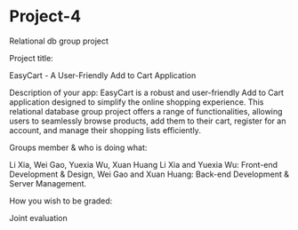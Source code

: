 # Project-4
Relational db group project

Project title:  

EasyCart - A User-Friendly Add to Cart Application

Description of your app: 
EasyCart is a robust and user-friendly Add to Cart application designed to simplify the online shopping experience. This relational database group project offers a range of functionalities, allowing users to seamlessly browse products, add them to their cart, register for an account, and manage their shopping lists efficiently.

Groups member & who is doing what: 

Li Xia, Wei Gao, Yuexia Wu, Xuan Huang
Li Xia and Yuexia Wu: Front-end Development & Design, Wei Gao and Xuan Huang: Back-end Development & Server Management.   

How you wish to be graded: 

Joint evaluation
